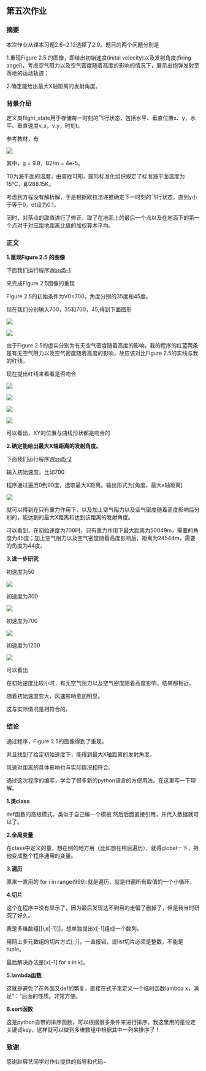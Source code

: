 ## 第五次作业

### 摘要
本次作业从课本习题2.6~2.12选择了2.9。题目的两个问题分别是

1.重现Figure 2.5 的图像，即给出初始速度(inital velocity)以及发射角度(firing angel)，考虑空气阻力以及空气密度随着高度的影响的情况下，展示出炮弹发射至落地的运动轨迹；

2.确定能给出最大X轴距离的发射角度。

### 背景介绍 
定义类flight_state用于存储每一时刻的飞行状态，包括水平、垂直位置x、y，水平、垂直速度v_x，v_y，时刻t。

参考教材，有

![](https://github.com/zhaozhanyi0804/computationalphysics_N2015301020052/blob/master/Homework_5/5-3.jpg)

其中，g = 9.8，B2/m = 4e-5。

T0为海平面的温度，由查找可知，国际标准化组织规定了标准海平面温度为15℃，即288.15K。

考虑到方程没有解析解，于是根据欧拉法递推确定下一时刻的飞行状态，直到y小于等于0。dt设为0.1。

同时，对落点的取值进行了修正，取了在地面上的最后一个点以及在地面下的第一个点对于对应距地距离比值的加权算术平均。

### 正文

**1.重现Figure 2.5 的图像**

下面我们运行程序[Word5-1](https://github.com/zhaozhanyi0804/computationalphysics_N2015301020052/blob/master/Homework_5/Word5-1.py)

来完成Figure 2.5图像的重现

Figure 2.5的初始条件为V0=700，角度分别的35度和45度。

现在我们分别输入700，35和700，45,得到下面图形

![](https://github.com/zhaozhanyi0804/computationalphysics_N2015301020052/blob/master/Homework_5/5-1.png)

![](https://github.com/zhaozhanyi0804/computationalphysics_N2015301020052/blob/master/Homework_5/5-2.png)

由于Figure 2.5的虚实分别为有无空气密度随着高度的影响，我的程序的红蓝两条是有无空气阻力以及空气密度随着高度的影响，故应该对比Figure 2.5的实线与我的红线。

现在提出红线来看看是否吻合

![](https://github.com/zhaozhanyi0804/computationalphysics_N2015301020052/blob/master/Homework_5/5-4.png)

![](https://github.com/zhaozhanyi0804/computationalphysics_N2015301020052/blob/master/Homework_5/5-5.png)



![](https://github.com/zhaozhanyi0804/computationalphysics_N2015301020052/blob/master/Homework_5/5-6.png)

![](https://github.com/zhaozhanyi0804/computationalphysics_N2015301020052/blob/master/Homework_5/5-7.png)

可以看出，XY的位置与曲线形状都是吻合的



**2.确定能给出最大X轴距离的发射角度。**

下面我们运行程序[Word5-2](https://github.com/zhaozhanyi0804/computationalphysics_N2015301020052/blob/master/Homework_5/Word5-2.py)

输入初始速度，比如700

程序通过遍历0到90度，选取最大X距离。输出形式为[角度，最大x轴距离]

![](https://github.com/zhaozhanyi0804/computationalphysics_N2015301020052/blob/master/Homework_5/5-8.jpg)

就可以得到在只有重力作用下，以及加上空气阻力以及空气密度随着高度影响后分别的，能达到的最大X距离和达到该距离的发射角度。

可以看到，在初始速度为700时，只有重力作用下最大距离为50049m，需要的角度为45度；加上空气阻力以及空气密度随着高度影响后，距离为24544m，需要的角度为44度。


**3.进一步研究**

初速度为50

![](https://github.com/zhaozhanyi0804/computationalphysics_N2015301020052/blob/master/Homework_5/5-9.jpg)

初速度为300

![](https://github.com/zhaozhanyi0804/computationalphysics_N2015301020052/blob/master/Homework_5/5-12.jpg)

初速度为700

![](https://github.com/zhaozhanyi0804/computationalphysics_N2015301020052/blob/master/Homework_5/5-10.jpg)

初速度为1200

![](https://github.com/zhaozhanyi0804/computationalphysics_N2015301020052/blob/master/Homework_5/5-11.jpg)

可以看出

在初始速度比较小时，有无空气阻力以及空气密度随着高度影响，结果都相近。

随着初始速度变大，风速影响愈加明显。

这与实际情况是相符合的。

### 结论
通过程序，Figure 2.5的图像得到了重现。

并且找到了给定初始速度下，能得到最大X轴距离的发射角度。

风速对距离的具体影响也与实际情况相符合。

通过这次程序的编写，学会了很多新的python语言的方便用法。在这里写一下理解。

**1.类class**

def函数的高级模式。类似于自己编一个模板
然后后面直接引用，并代入数据就可以了。

**2.全局变量**

在class中定义的量，想在别的地方用（比如想在稍后遍历），就得global一下，把他变成整个程序通用的变量。

**3.遍历**

原来一直用的
for i in range(999):就是遍历，就是扫遍所有取值的一个小循环。

**4.切片**

这个在程序中没有显示了，因为最后发现达不到目的走偏了删掉了，但是我当时研究了好久。

我是多维数组[[i,x[-1]]]，想单独提出x[-1]组成一个数列。

用网上多元数组的切片方式[:,1]，一直报错，说list切片必须是整数，不能是tuple。

最后解决办法是[x[-1] for x in k]。

**5.lambda函数**

这就是避免了在外面又def的繁复，直接在式子里定义一个临时函数lambda x，满足“：”后面的性质。非常方便。

**6.sort函数**

这是python自带的排序函数，可以根据很多条件来进行排序。我这里用的是设定关键词key，这样就可以做到多维数组中根据其中一列来排序了！

### 致谢
感谢赵展艺同学对作业提供的指导和代码~
